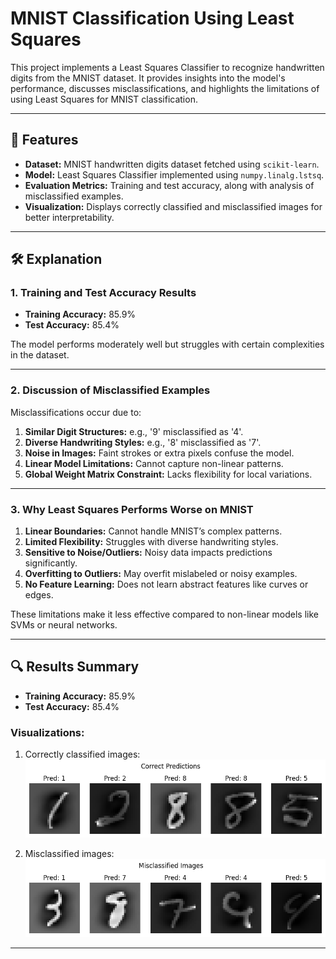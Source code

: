 # MNIST Classification Using Least Squares  

This project implements a Least Squares Classifier to recognize handwritten digits from the MNIST dataset. It provides insights into the model's performance, discusses misclassifications, and highlights the limitations of using Least Squares for MNIST classification.  

---

## 📌 Features  
- **Dataset:** MNIST handwritten digits dataset fetched using `scikit-learn`.  
- **Model:** Least Squares Classifier implemented using `numpy.linalg.lstsq`.  
- **Evaluation Metrics:** Training and test accuracy, along with analysis of misclassified examples.  
- **Visualization:** Displays correctly classified and misclassified images for better interpretability.  

---

## 🛠 Explanation  

### **1. Training and Test Accuracy Results**  
- **Training Accuracy:** 85.9%  
- **Test Accuracy:** 85.4%  

The model performs moderately well but struggles with certain complexities in the dataset.

---

### **2. Discussion of Misclassified Examples**  
Misclassifications occur due to:  
1. **Similar Digit Structures:** e.g., '9' misclassified as '4'.  
2. **Diverse Handwriting Styles:** e.g., '8' misclassified as '7'.  
3. **Noise in Images:** Faint strokes or extra pixels confuse the model.  
4. **Linear Model Limitations:** Cannot capture non-linear patterns.  
5. **Global Weight Matrix Constraint:** Lacks flexibility for local variations.

---

### **3. Why Least Squares Performs Worse on MNIST**  
1. **Linear Boundaries:** Cannot handle MNIST’s complex patterns.  
2. **Limited Flexibility:** Struggles with diverse handwriting styles.  
3. **Sensitive to Noise/Outliers:** Noisy data impacts predictions significantly.  
4. **Overfitting to Outliers:** May overfit mislabeled or noisy examples.  
5. **No Feature Learning:** Does not learn abstract features like curves or edges.

These limitations make it less effective compared to non-linear models like SVMs or neural networks.

---

## 🔍 Results Summary  

- **Training Accuracy:** 85.9%  
- **Test Accuracy:** 85.4%  

### Visualizations:  
1. Correctly classified images:  
   ![Correct Predictions](pe1.png)  

2. Misclassified images:  
   ![Misclassified Images](pe2.png)  

---


